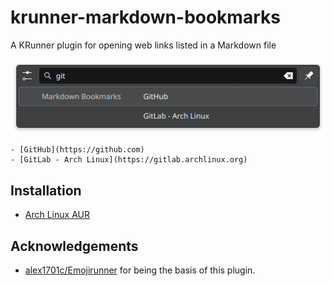 # krunner-markdown-bookmarks
A KRunner plugin for opening web links listed in a Markdown file

![KRunner example](screenshot.png)

```
- [GitHub](https://github.com)
- [GitLab - Arch Linux](https://gitlab.archlinux.org)
```

## Installation
- [Arch Linux AUR](https://aur.archlinux.org/packages/plasma6-runners-markdown-bookmarks)

## Acknowledgements
- [alex1701c/Emojirunner](https://github.com/alex1701c/EmojiRunner) for being the basis of this plugin.
